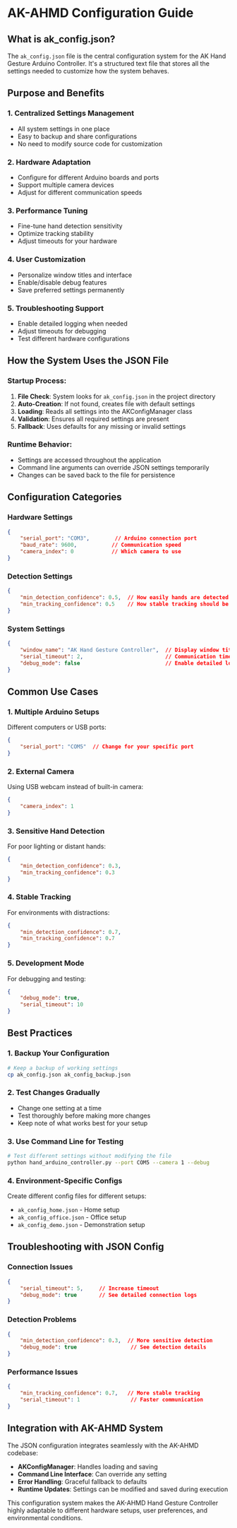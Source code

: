 # AK-AHMD Configuration Guide

## What is ak_config.json?

The `ak_config.json` file is the central configuration system for the AK Hand Gesture Arduino Controller. It's a structured text file that stores all the settings needed to customize how the system behaves.

## Purpose and Benefits

### 1. **Centralized Settings Management**
- All system settings in one place
- Easy to backup and share configurations
- No need to modify source code for customization

### 2. **Hardware Adaptation**
- Configure for different Arduino boards and ports
- Support multiple camera devices
- Adjust for different communication speeds

### 3. **Performance Tuning**
- Fine-tune hand detection sensitivity
- Optimize tracking stability
- Adjust timeouts for your hardware

### 4. **User Customization**
- Personalize window titles and interface
- Enable/disable debug features
- Save preferred settings permanently

### 5. **Troubleshooting Support**
- Enable detailed logging when needed
- Adjust timeouts for debugging
- Test different hardware configurations

## How the System Uses the JSON File

### Startup Process:
1. **File Check**: System looks for `ak_config.json` in the project directory
2. **Auto-Creation**: If not found, creates file with default settings
3. **Loading**: Reads all settings into the AKConfigManager class
4. **Validation**: Ensures all required settings are present
5. **Fallback**: Uses defaults for any missing or invalid settings

### Runtime Behavior:
- Settings are accessed throughout the application
- Command line arguments can override JSON settings temporarily
- Changes can be saved back to the file for persistence

## Configuration Categories

### Hardware Settings
```json
{
    "serial_port": "COM3",        // Arduino connection port
    "baud_rate": 9600,           // Communication speed
    "camera_index": 0            // Which camera to use
}
```

### Detection Settings
```json
{
    "min_detection_confidence": 0.5,  // How easily hands are detected
    "min_tracking_confidence": 0.5    // How stable tracking should be
}
```

### System Settings
```json
{
    "window_name": "AK Hand Gesture Controller",  // Display window title
    "serial_timeout": 2,                          // Communication timeout
    "debug_mode": false                           // Enable detailed logging
}
```

## Common Use Cases

### 1. **Multiple Arduino Setups**
Different computers or USB ports:
```json
{
    "serial_port": "COM5"  // Change for your specific port
}
```

### 2. **External Camera**
Using USB webcam instead of built-in camera:
```json
{
    "camera_index": 1
}
```

### 3. **Sensitive Hand Detection**
For poor lighting or distant hands:
```json
{
    "min_detection_confidence": 0.3,
    "min_tracking_confidence": 0.3
}
```

### 4. **Stable Tracking**
For environments with distractions:
```json
{
    "min_detection_confidence": 0.7,
    "min_tracking_confidence": 0.7
}
```

### 5. **Development Mode**
For debugging and testing:
```json
{
    "debug_mode": true,
    "serial_timeout": 10
}
```

## Best Practices

### 1. **Backup Your Configuration**
```bash
# Keep a backup of working settings
cp ak_config.json ak_config_backup.json
```

### 2. **Test Changes Gradually**
- Change one setting at a time
- Test thoroughly before making more changes
- Keep note of what works best for your setup

### 3. **Use Command Line for Testing**
```bash
# Test different settings without modifying the file
python hand_arduino_controller.py --port COM5 --camera 1 --debug
```

### 4. **Environment-Specific Configs**
Create different config files for different setups:
- `ak_config_home.json` - Home setup
- `ak_config_office.json` - Office setup
- `ak_config_demo.json` - Demonstration setup

## Troubleshooting with JSON Config

### Connection Issues
```json
{
    "serial_timeout": 5,     // Increase timeout
    "debug_mode": true       // See detailed connection logs
}
```

### Detection Problems
```json
{
    "min_detection_confidence": 0.3,  // More sensitive detection
    "debug_mode": true                 // See detection details
}
```

### Performance Issues
```json
{
    "min_tracking_confidence": 0.7,   // More stable tracking
    "serial_timeout": 1                // Faster communication
}
```

## Integration with AK-AHMD System

The JSON configuration integrates seamlessly with the AK-AHMD codebase:

- **AKConfigManager**: Handles loading and saving
- **Command Line Interface**: Can override any setting
- **Error Handling**: Graceful fallback to defaults
- **Runtime Updates**: Settings can be modified and saved during execution

This configuration system makes the AK-AHMD Hand Gesture Controller highly adaptable to different hardware setups, user preferences, and environmental conditions.